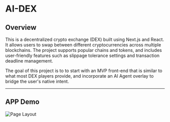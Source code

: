 # AI-DEX

## Overview
This is a decentralized crypto exchange (DEX) built using Next.js and React. It allows users to swap between different cryptocurrencies across multiple blockchains. The project supports popular chains and tokens, and includes user-friendly features such as slippage tolerance settings and transaction deadline management.

The goal of this project is to to start with an MVP front-end that is similar to what most DEX players provide, and incorporate an AI Agent overlay to bridge the user's native intent.

---
## APP Demo
![Page Layout](assets/app-demo.jpg)
